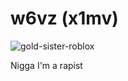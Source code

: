 # w6vz (x1mv)
![gold-sister-roblox](https://github.com/w6vz/StretchDisAss/assets/143227812/bfe2f868-85be-4067-9608-79aa19359c2c)

Nigga I'm a rapist
